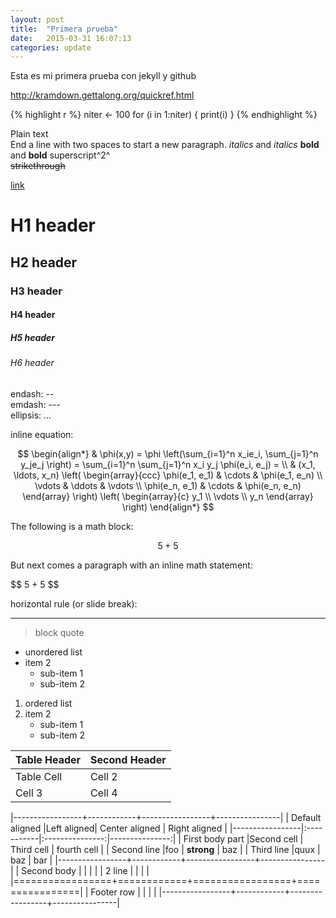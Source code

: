 ```yaml
---
layout: post
title:  "Primera prueba"
date:   2015-03-31 16:07:13
categories: update
---
```


Esta es mi primera prueba con jekyll y github

http://kramdown.gettalong.org/quickref.html

{% highlight r %}
niter <- 100
for (i in 1:niter) {
  print(i)
}
{% endhighlight %}

Plain text  
End a line with two spaces to start a new paragraph.
*italics* and _italics_
**bold** and __bold__
superscript^2^   
~~strikethrough~~  

[link](www.rstudio.com)

# H1 header

## H2 header

### H3 header

#### H4 header

##### H5 header

###### H6 header

endash: --  
emdash: ---  
ellipsis: ...  

inline equation: 


$$
\begin{align*}
  & \phi(x,y) = \phi \left(\sum_{i=1}^n x_ie_i, \sum_{j=1}^n y_je_j \right)
  = \sum_{i=1}^n \sum_{j=1}^n x_i y_j \phi(e_i, e_j) = \\
  & (x_1, \ldots, x_n) \left( \begin{array}{ccc}
      \phi(e_1, e_1) & \cdots & \phi(e_1, e_n) \\
      \vdots & \ddots & \vdots \\
      \phi(e_n, e_1) & \cdots & \phi(e_n, e_n)
    \end{array} \right)
  \left( \begin{array}{c}
      y_1 \\
      \vdots \\
      y_n
    \end{array} \right)
\end{align*}
$$

The following is a math block:

$$ 5 + 5 $$

But next comes a paragraph with an inline math statement:

\$$ 5 + 5 $$


horizontal rule (or slide break): 
*** 

> block quote

* unordered list 
* item 2 
    + sub-item 1 
    + sub-item 2 
1. ordered list 
2. item 2 
    + sub-item 1 
    + sub-item 2 

Table Header  | Second Header 
------------- | ------------- 
Table Cell    | Cell 2
Cell 3        | Cell 4



|-----------------+------------+-----------------+----------------|
| Default aligned |Left aligned| Center aligned  | Right aligned  |
|-----------------|:-----------|:---------------:|---------------:|
| First body part |Second cell | Third cell      | fourth cell    |
| Second line     |foo         | **strong**      | baz            |
| Third line      |quux        | baz             | bar            |
|-----------------+------------+-----------------+----------------|
| Second body     |            |                 |                |
| 2 line          |            |                 |                |
|=================+============+=================+================|
| Footer row      |            |                 |                |
|-----------------+------------+-----------------+----------------|
